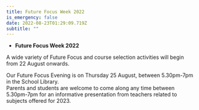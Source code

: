 ```yaml
---
title: Future Focus Week 2022
is_emergency: false
date: 2022-08-23T01:29:09.719Z
subtitle: ""
---
```

* **Future Focus Week 2022**

A wide variety of Future Focus and course selection activities will begin from 22 August onwards. 

Our Future Focus Evening is on Thursday 25 August, between 5.30pm-7pm in the School Library.  
Parents and students are welcome to come along any time between 5.30pm-7pm for an informative presentation from teachers related to subjects offered for 2023.